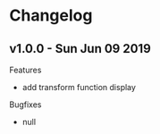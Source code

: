 # Changelog

## v1.0.0 - Sun Jun 09 2019

Features

- add transform function display

Bugfixes

- null
